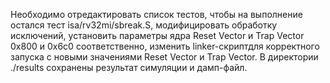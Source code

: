 Необходимо отредактировать список тестов, чтобы на выполнение остался тест isa/rv32mi/sbreak.S, модифицировать обработку исключений, установить параметры ядра Reset Vector и Trap Vector 0x800 и 0x6c0 соответственно, изменить linker-скриптдля корректного запуска с новыми значениями Reset Vector и Trap Vector.
В директории ./results сохранены результат симуляции и дамп-файл.
